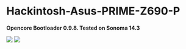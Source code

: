 # Hackintosh-Asus-PRIME-Z690-P

**Opencore Bootloader 0.9.8. Tested on Sonoma 14.3**

![](https://github.com/webleon/Hackintosh-Asus-PRIME-Z690-P/blob/main/images/systeminfo.png)
![](https://github.com/webleon/Hackintosh-Asus-PRIME-Z690-P/blob/main/images/geekbench6.png)
